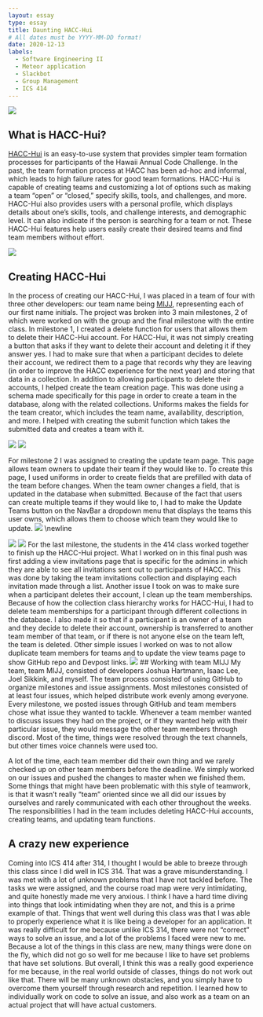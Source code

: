 ```yaml
---
layout: essay
type: essay
title: Daunting HACC-Hui 
# All dates must be YYYY-MM-DD format!
date: 2020-12-13
labels:
  - Software Engineering II
  - Meteor application
  - Slackbot
  - Group Management
  - ICS 414
--- 
```


<img class="ui centered big rounded image" src="../images/essay ss7.png">

## What is HACC-Hui?
[HACC-Hui](https://hacc.hawaii.gov/) is an easy-to-use system that provides simpler team formation processes for participants of the Hawaii Annual Code Challenge. In the past, the team formation process at HACC has been ad-hoc and informal, which leads to high failure rates for good team formations. HACC-Hui is capable of creating teams and customizing a lot of options such as making a team “open” or “closed,” specify skills, tools, and challenges, and more. HACC-Hui also provides users with a personal profile, which displays details about one’s skills, tools, and challenge interests, and demographic level. It can also indicate if the person is searching for a team or not. These HACC-Hui features help users easily create their desired teams and find team members without effort.

<img class="ui medium right rounded floated image" src="../images/essay ss6.png">

## Creating HACC-Hui
In the process of creating our HACC-Hui, I was placed in a team of four with three other developers: our team name being [MIJJ](https://github.com/MIJJ-HACC/HACC-Hui), representing each of our first name initials. The project was broken into 3 main milestones, 2 of which were worked on with the group and the final milestone with the entire class. In milestone 1, I created a delete function for users that allows them to delete their HACC-Hui account. For HACC-Hui, it was not simply creating a button that asks if they want to delete their account and deleting it if they answer yes. I had to make sure that when a participant decides to delete their account, we redirect them to a page that records why they are leaving (in order to improve the HACC experience for the next year) and storing that data in a collection. In addition to allowing participants to delete their accounts, I helped create the team creation page. This was done using a schema made specifically for this page in order to create a team in the database, along with the related collections. Uniforms makes the fields for the team creator, which includes the team name, availability, description, and more. I helped with creating the submit function which takes the submitted data and creates a team with it.
<div class="ui medium images">
  <img src="../images/essay ss1.png">
  <img src="../images/essay ss2.png">
</div>

For milestone 2 I was assigned to creating the update team page. This page allows team owners to update their team if they would like to. To create this page, I used uniforms in order to create fields that are prefilled with data of the team before changes. When the team owner changes a field, that is updated in the database when submitted. Because of the fact that users can create multiple teams if they would like to, I had to make the Update Teams button on the NavBar a dropdown menu that displays the teams this user owns, which allows them to choose which team they would like to update.
<img class="ui large centered image" src="../images/essay ss3.png">
\newline

<img class="ui medium right rounded floated image" src="../images/essay ss4.png">
<img class="ui medium right rounded floated image" src="../images/essay ss5.png">
For the last milestone, the students in the 414 class worked together to finish up the HACC-Hui project. What I worked on in this final push was first adding a view invitations page that is specific for the admins in which they are able to see all invitations sent out to participants of HACC. This was done by taking the team invitations collection and displaying each invitation made through a list. Another issue I took on was to make sure when a participant deletes their account, I clean up the team memberships. Because of how the collection class hierarchy works for HACC-Hui, I had to delete team memberships for a participant through different collections in the database. I also made it so that if a participant is an owner of a team and they decide to delete their account, ownership is transferred to another team member of that team, or if there is not anyone else on the team left, the team is deleted. Other simple issues I worked on was to not allow duplicate team members for teams and to update the view teams page to show GitHub repo and Devpost links.

<img class="ui small left circular floated image" src="../images/essay ss8.png">
## Working with team MIJJ
My team, team MIJJ, consisted of developers Joshua Hartmann, Isaac Lee, Joel Sikkink, and myself. The team process consisted of using GitHub to organize milestones and issue assignments. Most milestones consisted of at least four issues, which helped distribute work evenly among everyone. Every milestone, we posted issues through GitHub and team members chose what issue they wanted to tackle. Whenever a team member wanted to discuss issues they had on the project, or if they wanted help with their particular issue, they would message the other team members through discord. Most of the time, things were resolved through the text channels, but other times voice channels were used too. 

A lot of the time, each team member did their own thing and we rarely checked up on other team members before the deadline. We simply worked on our issues and pushed the changes to master when we finished them. Some things that might have been problematic with this style of teamwork, is that it wasn’t really “team” oriented since we all did our issues by ourselves and rarely communicated with each other throughout the weeks. The responsibilities I had in the team includes deleting HACC-Hui accounts, creating teams, and updating team functions. 

## A crazy new experience
Coming into ICS 414 after 314, I thought I would be able to breeze through this class since I did well in ICS 314. That was a grave misunderstanding. I was met with a lot of unknown problems that I have not tackled before. The tasks we were assigned, and the course road map were very intimidating, and quite honestly made me very anxious. I think I have a hard time diving into things that look intimidating when they are not, and this is a prime example of that. Things that went well during this class was that I was able to properly experience what it is like being a developer for an application. It was really difficult for me because unlike ICS 314, there were not “correct” ways to solve an issue, and a lot of the problems I faced were new to me. Because a lot of the things in this class are new, many things were done on the fly, which did not go so well for me because I like to have set problems that have set solutions. But overall, I think this was a really good experience for me because, in the real world outside of classes, things do not work out like that. There will be many unknown obstacles, and you simply have to overcome them yourself through research and repetition. I learned how to individually work on code to solve an issue, and also work as a team on an actual project that will have actual customers.
